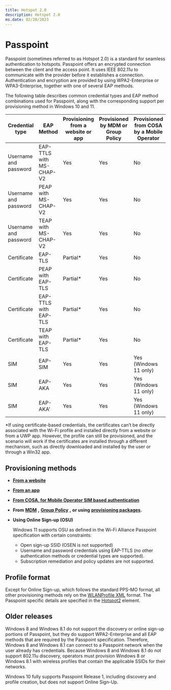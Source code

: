 ```yaml
---
title: Hotspot 2.0
description: Hotspot 2.0
ms.date: 02/28/2023
---
```


# Passpoint

Passpoint (sometimes referred to as Hotspot 2.0) is a standard for seamless authentication to hotspots. Passpoint offers an encrypted connection between the client and the access point. It uses IEEE 802.11u to communicate with the provider before it establishes a connection. Authentication and encryption are provided by using WPA2-Enterprise or WPA3-Enterprise, together with one of several EAP methods.

The following table describes common credential types and EAP method combinations used for Passpoint, along with the corresponding support per provisioning method in Windows 10 and 11.

| **Credential type** | **EAP Method** | **Provisioning from a website or app** | **Provisioned by MDM or Group Policy** | **Provisioned from COSA by a Mobile Operator** | **Online Sign-Up** |
|----|----|----|----|----|----|
| Username and password | EAP-TTLS with MS-CHAP-V2 | Yes | Yes | No | Yes (Windows 11 only) |
| Username and password | PEAP with MS-CHAP-V2 | Yes | Yes | No | No |
| Username and password | TEAP with MS-CHAP-V2 | Yes | Yes | No | No |
| Certificate | EAP-TLS | Partial\* | Yes | No | No |
| Certificate | PEAP with EAP-TLS | Partial\* | Yes | No | No |
| Certificate | EAP-TTLS with EAP-TLS | Partial\* | Yes | No | No |
| Certificate | TEAP with EAP-TLS | Partial\* | Yes | No | No |
| SIM | EAP-SIM | Yes | Yes | Yes (Windows 11 only) | No |
| SIM | EAP-AKA | Yes | Yes | Yes (Windows 11 only) | No |
| SIM | EAP-AKA' | Yes | Yes | Yes (Windows 11 only) | No |

\*If using certificate-based credentials, the certificates can’t be directly associated with the Wi-Fi profile and installed directly from a website or from a UWP app. However, the profile can still be provisioned, and the scenario will work if the certificates are installed through a different mechanism, such as directly downloaded and installed by the user or through a Win32 app.

## Provisioning methods

  - [**From a website**](https://docs.microsoft.com/windows/win32/nativewifi/prov-wifi-profile-via-website)
  - [**From an app**](https://docs.microsoft.com/windows-hardware/drivers/mobilebroadband/account-provisioning#wi-fi-information)
  - [**From COSA, for Mobile Operator SIM based authentication**](https://docs.microsoft.com/windows-hardware/drivers/mobilebroadband/cosa-apn-database)
  - **From** [**MDM**](https://docs.microsoft.com/windows/client-management/mdm/wifi-csp) **,** [**Group Policy**](https://docs.microsoft.com/previous-versions/windows/it-pro/windows-server-2012-R2-and-2012/hh994701(v=ws.11)) **,**  **or using** [**provisioning packages**](https://learn.microsoft.com/windows/configuration/provisioning-packages/provisioning-packages)**.**
  - **Using Online Sign-up (OSU)**

    Windows 11 supports OSU as defined in the Wi-Fi Alliance Passpoint specification with certain constraints:

    - Open sign-up SSID (OSEN is not supported)
    - Username and password credentials using EAP-TTLS (no other authentication methods or credential types are supported).
    - Subscription remediation and policy updates are not supported.

## Profile format

Except for Online Sign-up, which follows the standard PPS-MO format, all other provisioning methods rely on the [WLANProfile XML](https://docs.microsoft.com/windows/win32/nativewifi/wireless-profile-samples) format. The Passpoint specific details are specified in the [Hotspot2](https://docs.microsoft.com/windows/win32/nativewifi/wlan-profileschema-hotspot2-element) element.

## Older releases

Windows 8 and Windows 8.1 do not support the discovery or online sign-up portions of Passpoint, but they do support WPA2-Enterprise and all EAP methods that are required by the Passpoint specification. Therefore, Windows 8 and Windows 8.1 can connect to a Passpoint network when the user already has credentials. Because Windows 8 and Windows 8.1 do not support 802.11u discovery, operators must provision Windows 8 or Windows 8.1 with wireless profiles that contain the applicable SSIDs for their networks.

Windows 10 fully supports Passpoint Release 1, including discovery and profile creation, but does not support Online Sign-Up.